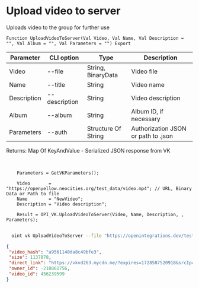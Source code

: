 ﻿---
sidebar_position: 10
---

# Upload video to server
 Uploads video to the group for further use



`Function UploadVideoToServer(Val Video, Val Name, Val Description = "", Val Album = "", Val Parameters = "") Export`

  | Parameter | CLI option | Type | Description |
  |-|-|-|-|
  | Video | --file | String, BinaryData | Video file |
  | Name | --title | String | Video name |
  | Description | --description | String | Video description |
  | Album | --album | String | Album ID, if necessary |
  | Parameters | --auth | Structure Of String | Authorization JSON or path to .json |

  
  Returns:  Map Of KeyAndValue - Serialized JSON response from VK

<br/>




```bsl title="Code example"
    Parameters = GetVKParameters();

    Video       = "https://openyellow.neocities.org/test_data/video.mp4"; // URL, Binary Data or Path to file
    Name        = "NewVideo";
    Description = "Video description";

    Result = OPI_VK.UploadVideoToServer(Video, Name, Description, , Parameters);
```



```sh title="CLI command example"
    
  oint vk UploadVideoToServer --file "https://openintegrations.dev/test_data/video.mp4" --title %title% --description "Video description" --album %album% --auth "GetVKParameters()"

```

```json title="Result"
{
 "video_hash": "a9561140da8c49bfe3",
 "size": 1137878,
 "direct_link": "https://vkvd263.mycdn.me/?expires=1728587520918&srcIp=93.125.42.204&pr=40&srcAg=UNKNOWN&ms=45.136.20.184&type=4&sig=3VPMidseyBw&ct=27&urls=185.226.53.166&clientType=14&appId=512000384397&zs=72&id=7039644600933",
 "owner_id": -218861756,
 "video_id": 456239599
}
```
